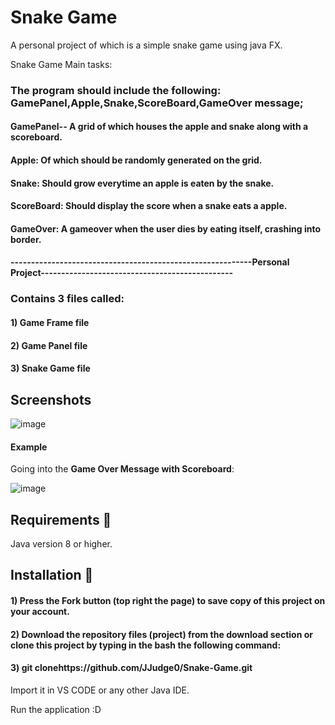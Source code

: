 # Snake Game
A personal project of which is a  simple snake game using java FX. 

Snake Game Main tasks: 

### The program should include the following: GamePanel,Apple,Snake,ScoreBoard,GameOver message;
#### GamePanel-- A grid of which houses the apple and snake along with a scoreboard.
#### Apple: Of which should be randomly generated on the grid.
#### Snake: Should grow everytime an apple is eaten by the snake. 
#### ScoreBoard: Should display the score when a snake eats a apple.
#### GameOver: A gameover when the user dies by eating itself, crashing into border.

#### -----------------------------------------------------------Personal Project-----------------------------------------------

### Contains 3 files called:
#### 1) Game Frame file
#### 2) Game Panel file
#### 3) Snake Game file


## Screenshots

![image](https://user-images.githubusercontent.com/73240114/147375838-79dee557-631a-433a-8920-306de5bfd43f.png)

#### Example

Going into the **Game Over Message with Scoreboard**: 

![image](https://user-images.githubusercontent.com/73240114/147375804-75f76e22-8286-4a4a-a568-8ca11ca42afe.png)


## Requirements 🔧
Java version 8 or higher.

## Installation 🔌
#### 1) Press the Fork button (top right the page) to save copy of this project on your account.

#### 2) Download the repository files (project) from the download section or clone this project by typing in the bash the following command:

#### 3) git clonehttps://github.com/JJudge0/Snake-Game.git
Import it in VS CODE or any other Java IDE.

Run the application :D

